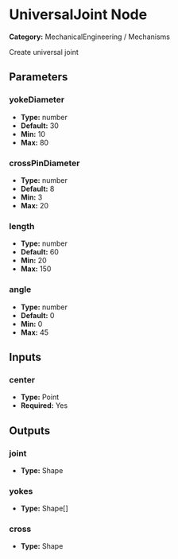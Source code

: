 
# UniversalJoint Node

**Category:** MechanicalEngineering / Mechanisms

Create universal joint

## Parameters


### yokeDiameter
- **Type:** number
- **Default:** 30
- **Min:** 10
- **Max:** 80



### crossPinDiameter
- **Type:** number
- **Default:** 8
- **Min:** 3
- **Max:** 20



### length
- **Type:** number
- **Default:** 60
- **Min:** 20
- **Max:** 150



### angle
- **Type:** number
- **Default:** 0
- **Min:** 0
- **Max:** 45



## Inputs


### center
- **Type:** Point
- **Required:** Yes



## Outputs


### joint
- **Type:** Shape



### yokes
- **Type:** Shape[]



### cross
- **Type:** Shape





